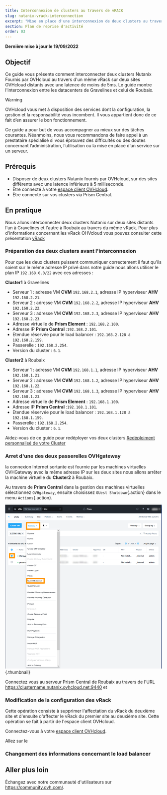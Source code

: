 ```yaml
---
title: Interconnexion de clusters au travers de vRACK
slug: nutanix-vrack-interconnection
excerpt: "Mise en place d'une interconnexion de deux clusters au travers d'un vRACK d'OVHCLOUD"
section: Plan de reprise d'activité
order: 03
---
```


**Dernière mise à jour le 19/09/2022**

## Objectif

Ce guide vous présente comment interconnecter deux clusters Nutanix Fournis par OVHcloud au travers d'un même vRack sur deux sites OVHcloud distants avec une latence de moins de 5ms. Le guide montre l'interconnexion entre les datacenters de Gravelines et celui de Roubaix. 


> [!warning]
> OVHcloud vous met à disposition des services dont la configuration, la gestion et la responsabilité vous incombent. Il vous appartient donc de ce fait d’en assurer le bon fonctionnement.
>
> Ce guide a pour but de vous accompagner au mieux sur des tâches courantes. Néanmoins, nous vous recommandons de faire appel à un prestataire spécialisé si vous éprouvez des difficultés ou des doutes concernant l’administration, l’utilisation ou la mise en place d’un service sur un serveur.
>

## Prérequis

- Disposer de deux clusters Nutanix fournis par OVHcloud, sur des sites différents avec une latence inférieurs à 5 milliseconde.
- Être connecté à votre [espace client OVHcloud](https://www.ovh.com/auth/?action=gotomanager&from=https://www.ovh.com/fr/&ovhSubsidiary=fr).
- Être connecté sur vos clusters via Prism Central.


## En pratique

Nous allons interconnecter deux clusters Nutanix sur deux sites distants l'un à Gravelines et l'autre à Roubaix au travers du même vRack. Pour plus d'informations concernant les vRack OHVcloud vous pouvez consulter cette présentation [vRack](https://www.ovh.com/fr/solutions/vrack/)

### Préparation des deux clusters avant l'interconnexion

Pour que les deux clusters puissent communiquer correctement il faut qu'ils soient sur le même adresse IP privé dans notre guide nous allons utiliser le plan IP `192.168.0.0/22` avec ces adresses :

 **Cluster1** à Gravelines

- Serveur 1 : adresse VM **CVM** `192.168.2.1`, adresse IP hyperviseur **AHV** `192.168.2.21`.
- Serveur 2 : adresse VM **CVM** `192.168.2.2`, adresse IP hyperviseur **AHV** `192.168.2.22`.
- Serveur 3 : adresse VM **CVM** `192.168.2.3`, adresse IP hyperviseur **AHV** `192.168.2.23`.
- Adresse virtuelle de **Prism Element** : `192.168.2.100`.
- Adresse IP  **Prism Central** :`192.168.2.101`.
- Etendue réservée pour le load balancer : `192.168.2.128 à 192.168.2.159`.
- Passerelle : `192.168.2.254`.
- Version du cluster : `6.1`.

**Cluster2** à Roubaix

- Serveur 1 : adresse VM **CVM** `192.168.1.1`, adresse IP hyperviseur **AHV** `192.168.1.21`.
- Serveur 2 : adresse VM **CVM** `192.168.1.2`, adresse IP hyperviseur **AHV** `192.168.1.22`.
- Serveur 3 : adresse VM **CVM** `192.168.1.3`, adresse IP hyperviseur **AHV** `192.168.1.23`.
- Adresse virtuelle de **Prism Element** : `192.168.1.100`.
- Adresse IP  **Prism Central** :`192.168.1.101`.
- Etendue réservée pour le load balancer : `192.168.1.128 à 192.168.1.159`.
- Passerelle : `192.168.2.254`.
- Version du cluster : `6.1`.

Aidez-vous de ce guide pour redéployer vos deux clusters [Redéploiment personnalisé de votre Cluster](https://docs.ovh.com/fr/nutanix/cluster-custom-redeployment/)

### Arret d'une des deux passerelles OVHgateway

la connexion Internet sortante est fournie par les machines virtuelles OVHGateway avec la même adresse IP sur les deux sites nous allons arrêter la machine virtuelle du **Cluster2** à Roubaix.

Au travers de **Prism Central** dans la gestion des machines virtuelles sélectionnez `OVHgateway`, ensuite choisissez `GUest Shutdown`{.action} dans le menu `Actions`{.action}.

![01 OVHgateway Shutdown](images/01-ovhgateway-shutdown01.png){.thumbnail}









Connectez vous au serveur Prism Central de Roubaix au travers de l'URL https://clustername.nutanix.ovhcloud.net:9440 et 

### Modification de la configuration des vRack

Cette opération consiste à supprimer l'affectation du vRack du deuxième site et d'ensuite d'affecter le vRack du premier site au deuxième site. Cette opération se fait à partir de l'espace client OVHcloud. 

Connectez-vous à votre [espace client OVHcloud](https://www.ovh.com/auth/?action=gotomanager&from=https://www.ovh.com/fr/&ovhSubsidiary=fr). 

Allez sur le 






### Changement des informations concernant le load balancer







## Aller plus loin

Échangez avec notre communauté d'utilisateurs sur <https://community.ovh.com/>.
